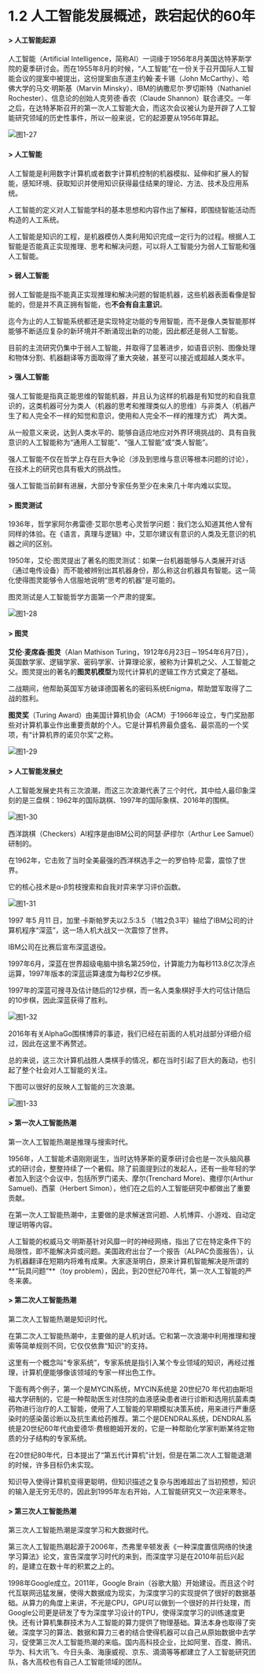 # 1.2 人工智能发展概述，跌宕起伏的60年

#### &gt; 人工智能起源

人工智能（Artificial Intelligence，简称AI）一词缘于1956年8月美国达特茅斯学院的夏季研讨会。而在1955年8月的时候，“人工智能”在一份关于召开国际人工智能会议的提案中被提出，这份提案由东道主约翰·麦卡锡（John McCarthy）、哈佛大学的马文·明斯基（Marvin Minsky）、IBM的纳撒尼尔·罗切斯特（Nathaniel Rochester）、信息论的创始人克劳德·香农（Claude Shannon）联合递交。一年之后，在达特茅斯召开的第一次人工智能大会，而这次会议被认为是开辟了人工智能研究领域的历史性事件，所以一般来说，它的起源要从1956年算起。

![&#x56FE;1-27](../../.gitbook/assets/image%20%28116%29.png)



#### &gt; 人工智能

人工智能是利用数字计算机或者数字计算机控制的机器模拟、延伸和扩展人的智能，感知环境、获取知识并使用知识获得最佳结果的理论、方法、技术及应用系统。

人工智能的定义对人工智能学科的基本思想和内容作出了解释，即围绕智能活动而构造的人工系统。

人工智能是知识的工程，是机器模仿人类利用知识完成一定行为的过程。根据人工智能是否能真正实现推理、思考和解决问题，可以将人工智能分为弱人工智能和强人工智能。  



#### &gt; 弱人工智能

弱人工智能是指不能真正实现推理和解决问题的智能机器，这些机器表面看像是智能的，但是并不真正拥有智能，也**不会有自主意识**。

迄今为止的人工智能系统都还是实现特定功能的专用智能，而不是像人类智能那样能够不断适应复杂的新环境并不断涌现出新的功能，因此都还是弱人工智能。

目前的主流研究仍集中于弱人工智能，并取得了显著进步，如语音识别、图像处理和物体分割、机器翻译等方面取得了重大突破，甚至可以接近或超越人类水平。



#### &gt; 强人工智能

强人工智能是指真正能思维的智能机器，并且认为这样的机器是有知觉的和自我意识的，这类机器可分为类人（机器的思考和推理类似人的思维）与非类人（机器产生了和人完全不一样的知觉和意识，使用和人完全不一样的推理方式） 两大类。

从一般意义来说，达到人类水平的、能够自适应地应对外界环境挑战的、具有自我意识的人工智能称为“通用人工智能”、“强人工智能”或“类人智能”。

强人工智能不仅在哲学上存在巨大争论（涉及到思维与意识等根本问题的讨论），在技术上的研究也具有极大的挑战性。

强人工智能当前鲜有进展，大部分专家任务至少在未来几十年内难以实现。



#### &gt; 图灵测试

1936年，哲学家阿尔弗雷德·艾耶尔思考心灵哲学问题：我们怎么知道其他人曾有同样的体验。在《语言，真理与逻辑》中，艾耶尔建议有意识的人类及无意识的机器之间的区别。

1950年，艾伦·图灵提出了著名的图灵测试：如果一台机器能够与人类展开对话（通过电传设备）而不能被辨别出其机器身份，那么称这台机器具有智能。这一简化使得图灵能够令人信服地说明“思考的机器”是可能的。

图灵测试是人工智能哲学方面第一个严肃的提案。

![&#x56FE;1-28](../../.gitbook/assets/image%20%28177%29.png)



#### &gt; 图灵

**艾伦·麦席森·图灵**（Alan Mathison Turing，1912年6月23日－1954年6月7日），英国数学家、逻辑学家、密码学家、计算理论家，被称为计算机之父、人工智能之父。图灵提出的著名的**图灵机模型**为现代计算机的逻辑工作方式奠定了基础。

二战期间，他帮助英国军方破译德国著名的密码系统Enigma，帮助盟军取得了二战的胜利。

**图灵奖**（Turing Award）由美国计算机协会（ACM）于1966年设立，专门奖励那些对计算机事业作出重要贡献的个人。它是计算机界最负盛名、最崇高的一个奖项，有“计算机界的诺贝尔奖”之称。

![&#x56FE;1-29](../../.gitbook/assets/image%20%28176%29.png)



#### &gt; 人工智能发展史

人工智能发展史共有三次浪潮，而这三次浪潮代表了三个时代，其中给人最印象深刻的是三盘棋：1962年的国际跳棋、1997年的国际象棋、2016年的围棋。

![&#x56FE;1-30](../../.gitbook/assets/image%20%28140%29.png)

西洋跳棋（Checkers）AI程序是由IBM公司的阿瑟·萨缪尔（Arthur Lee Samuel）研制的。

在1962年，它击败了当时全美最强的西洋棋选手之一的罗伯特·尼雷，震惊了世界。

它的核心技术是α-β剪枝搜索和自我对弈来学习评价函数。

![&#x56FE;1-31](../../.gitbook/assets/image%20%2867%29.png)

1997 年5 月11 日，加里·卡斯帕罗夫以2.5:3.5 （1胜2负3平）输给了IBM公司的计算机程序“深蓝”，这一场人机大战又一次震惊了世界。

IBM公司在比赛后宣布深蓝退役。

1997年6月，深蓝在世界超级电脑中排名第259位，计算能力为每秒113.8亿次浮点运算，1997年版本的深蓝运算速度为每秒2亿步棋。

1997年的深蓝可搜寻及估计随后的12步棋，而一名人类象棋好手大约可估计随后的10步棋，因此深蓝获得了胜利。

![&#x56FE;1-32](../../.gitbook/assets/image%20%2872%29.png)

2016年有关AlphaGo围棋博弈的事迹，我们已经在前面的人机对战部分详细介绍过，因此在这里不再赘述。

总的来说，这三次计算机战胜人类棋手的情况，都在当时引起了巨大的轰动，也引起了整个社会对人工智能的关注。

下图可以很好的反映人工智能的三次浪潮。

![&#x56FE;1-33](../../.gitbook/assets/image%20%2880%29.png)



#### &gt; 第一次人工智能热潮

第一次人工智能热潮是推理与搜索时代。

1956年，人工智能术语刚刚诞生，当时达特茅斯的夏季研讨会也是一次头脑风暴式的研讨会，整整持续了一个暑假。除了前面提到过的发起人，还有一些年轻的学者加入到这个会议中，包括所罗门诺夫、摩尔\(Trenchard More\)、撒缪尔\(Arthur Samuel\)、西蒙（Herbert Simon），他们在之后的人工智能研究中都做出了重要贡献。

在第一次人工智能热潮中，主要做的是求解迷宫问题、人机博弈、小游戏、自动定理证明等内容。

人工智能的权威马文·明斯基针对风靡一时的神经网络，指出了它在特定条件下的局限性，即不能解决异或问题。美国政府出台了一个报告（ALPAC负面报告），认为机器翻译在短期内将难有成果。大家逐渐明白，原来计算机智能解决是所谓的**“玩具问题”**（toy problem），因此，到20世纪70年代，第一次人工智能的严冬来袭。



#### &gt; 第二次人工智能热潮

第二次人工智能热潮是知识时代。

在第二次人工智能热潮中，主要做的是人机对话。它和第一次浪潮中利用推理和搜索等简单规则不同，它仅仅依靠“知识”的支持。

这里有一个概念叫“专家系统”，专家系统是指引入某个专业领域的知识，再经过推理，计算机便能够像该领域的专家一样出色工作。

下面有两个例子，第一个是MYCIN系统，MYCIN系统是 20世纪70 年代初由斯坦福大学研制的，它是一种帮助医生对住院的血液感染患者进行诊断和选用抗菌素类药物进行治疗的人工智能，使用了人工智能的早期模拟决策系统，用来进行严重感染时的感染菌诊断以及抗生素给药推荐。第二个是DENDRAL系统，DENDRAL系统是20世纪60年代由爱德华·费根鲍姆开发的，它是一种帮助化学家判断某待定物质的分子结构的专家系统。

在20世纪80年代，日本提出了“第五代计算机”计划，但是在第二次人工智能退潮的时候，许多目标仍未实现。

知识导入使得计算机变得更聪明，但知识描述之复杂与困难超出了当初预想，知识的输入是无穷无尽的，因此到1995年左右开始，人工智能研究又一次迎来寒冬。



#### &gt; 第三次人工智能热潮

第三次人工智能热潮是深度学习和大数据时代。

第三次人工智能热潮起源于2006年，杰弗里辛顿发表《一种深度置信网络的快速学习算法》论文，宣告深度学习时代的来到，而深度学习是在2010年前后兴起的，是建立在数十年的积累之上的。

1998年Google成立。2011年，Google Brain（谷歌大脑）开始建设。而且这个时代互联网迅猛发展，使得大数据成为现实，为深度学习的实现提供了很好的数据基础。从算力的角度上来讲，不光是CPU，GPU可以做到一个很好的并行处理，而Google公司更是研发了专为深度学习设计的TPU，使得深度学习的训练速度更快。还有计算机集群技术为人工智能的算力提供了物理基础。算法本身也取得了突破。深度学习的算法、数据和算力三者的结合使得机器可以自己从原始数据中去学习，促使第三次人工智能热潮的来临。国内高科技企业，比如阿里、百度、腾讯、华为、科大讯飞、今日头条、海康威视、京东、滴滴等等都建立了人工智能研究团队，各大高校也有自己人工智能领域的团队。

